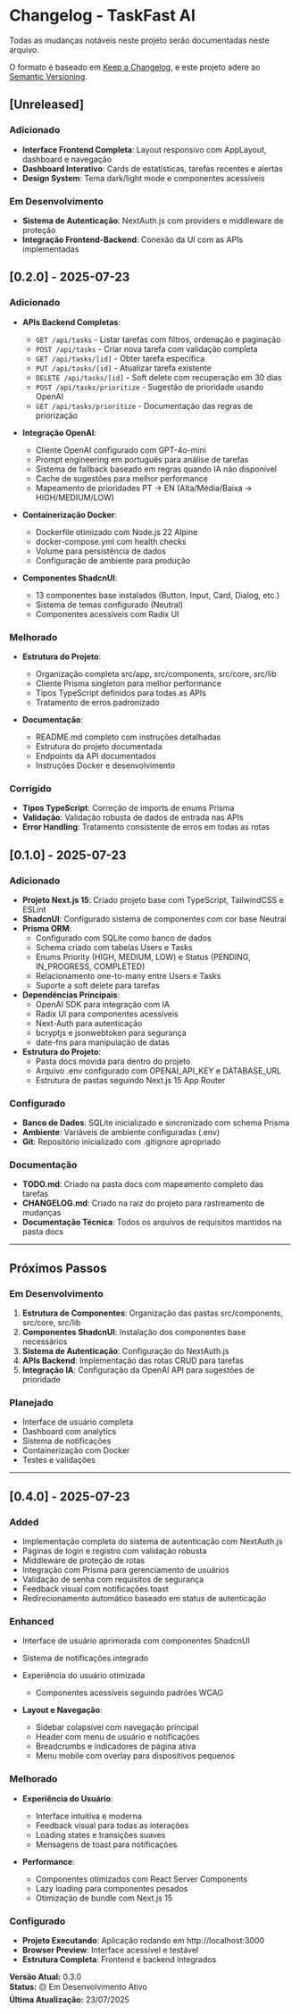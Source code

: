 # Changelog - TaskFast AI

Todas as mudanças notáveis neste projeto serão documentadas neste arquivo.

O formato é baseado em [Keep a Changelog](https://keepachangelog.com/pt-BR/1.0.0/),
e este projeto adere ao [Semantic Versioning](https://semver.org/spec/v2.0.0.html).

## [Unreleased]

### Adicionado
- **Interface Frontend Completa**: Layout responsivo com AppLayout, dashboard e navegação
- **Dashboard Interativo**: Cards de estatísticas, tarefas recentes e alertas
- **Design System**: Tema dark/light mode e componentes acessíveis

### Em Desenvolvimento
- **Sistema de Autenticação**: NextAuth.js com providers e middleware de proteção
- **Integração Frontend-Backend**: Conexão da UI com as APIs implementadas

## [0.2.0] - 2025-07-23

### Adicionado
- **APIs Backend Completas**:
  - `GET /api/tasks` - Listar tarefas com filtros, ordenação e paginação
  - `POST /api/tasks` - Criar nova tarefa com validação completa
  - `GET /api/tasks/[id]` - Obter tarefa específica
  - `PUT /api/tasks/[id]` - Atualizar tarefa existente
  - `DELETE /api/tasks/[id]` - Soft delete com recuperação em 30 dias
  - `POST /api/tasks/prioritize` - Sugestão de prioridade usando OpenAI
  - `GET /api/tasks/prioritize` - Documentação das regras de priorização

- **Integração OpenAI**:
  - Cliente OpenAI configurado com GPT-4o-mini
  - Prompt engineering em português para análise de tarefas
  - Sistema de fallback baseado em regras quando IA não disponível
  - Cache de sugestões para melhor performance
  - Mapeamento de prioridades PT → EN (Alta/Média/Baixa → HIGH/MEDIUM/LOW)

- **Containerização Docker**:
  - Dockerfile otimizado com Node.js 22 Alpine
  - docker-compose.yml com health checks
  - Volume para persistência de dados
  - Configuração de ambiente para produção

- **Componentes ShadcnUI**:
  - 13 componentes base instalados (Button, Input, Card, Dialog, etc.)
  - Sistema de temas configurado (Neutral)
  - Componentes acessíveis com Radix UI

### Melhorado
- **Estrutura do Projeto**:
  - Organização completa src/app, src/components, src/core, src/lib
  - Cliente Prisma singleton para melhor performance
  - Tipos TypeScript definidos para todas as APIs
  - Tratamento de erros padronizado

- **Documentação**:
  - README.md completo com instruções detalhadas
  - Estrutura do projeto documentada
  - Endpoints da API documentados
  - Instruções Docker e desenvolvimento

### Corrigido
- **Tipos TypeScript**: Correção de imports de enums Prisma
- **Validação**: Validação robusta de dados de entrada nas APIs
- **Error Handling**: Tratamento consistente de erros em todas as rotas

## [0.1.0] - 2025-07-23

### Adicionado
- **Projeto Next.js 15**: Criado projeto base com TypeScript, TailwindCSS e ESLint
- **ShadcnUI**: Configurado sistema de componentes com cor base Neutral
- **Prisma ORM**: 
  - Configurado com SQLite como banco de dados
  - Schema criado com tabelas Users e Tasks
  - Enums Priority (HIGH, MEDIUM, LOW) e Status (PENDING, IN_PROGRESS, COMPLETED)
  - Relacionamento one-to-many entre Users e Tasks
  - Suporte a soft delete para tarefas
- **Dependências Principais**:
  - OpenAI SDK para integração com IA
  - Radix UI para componentes acessíveis
  - Next-Auth para autenticação
  - bcryptjs e jsonwebtoken para segurança
  - date-fns para manipulação de datas
- **Estrutura do Projeto**:
  - Pasta docs movida para dentro do projeto
  - Arquivo .env configurado com OPENAI_API_KEY e DATABASE_URL
  - Estrutura de pastas seguindo Next.js 15 App Router

### Configurado
- **Banco de Dados**: SQLite inicializado e sincronizado com schema Prisma
- **Ambiente**: Variáveis de ambiente configuradas (.env)
- **Git**: Repositório inicializado com .gitignore apropriado

### Documentação
- **TODO.md**: Criado na pasta docs com mapeamento completo das tarefas
- **CHANGELOG.md**: Criado na raiz do projeto para rastreamento de mudanças
- **Documentação Técnica**: Todos os arquivos de requisitos mantidos na pasta docs

---

## Próximos Passos

### Em Desenvolvimento
1. **Estrutura de Componentes**: Organização das pastas src/components, src/core, src/lib
2. **Componentes ShadcnUI**: Instalação dos componentes base necessários
3. **Sistema de Autenticação**: Configuração do NextAuth.js
4. **APIs Backend**: Implementação das rotas CRUD para tarefas
5. **Integração IA**: Configuração da OpenAI API para sugestões de prioridade

### Planejado
- Interface de usuário completa
- Dashboard com analytics
- Sistema de notificações
- Containerização com Docker
- Testes e validações

---

## [0.4.0] - 2025-07-23

### Added
- Implementação completa do sistema de autenticação com NextAuth.js
- Páginas de login e registro com validação robusta
- Middleware de proteção de rotas
- Integração com Prisma para gerenciamento de usuários
- Validação de senha com requisitos de segurança
- Feedback visual com notificações toast
- Redirecionamento automático baseado em status de autenticação

### Enhanced
- Interface de usuário aprimorada com componentes ShadcnUI
- Sistema de notificações integrado
- Experiência do usuário otimizada
  - Componentes acessíveis seguindo padrões WCAG

- **Layout e Navegação**:
  - Sidebar colapsível com navegação principal
  - Header com menu de usuário e notificações
  - Breadcrumbs e indicadores de página ativa
  - Menu mobile com overlay para dispositivos pequenos

### Melhorado
- **Experiência do Usuário**:
  - Interface intuitiva e moderna
  - Feedback visual para todas as interações
  - Loading states e transições suaves
  - Mensagens de toast para notificações

- **Performance**:
  - Componentes otimizados com React Server Components
  - Lazy loading para componentes pesados
  - Otimização de bundle com Next.js 15

### Configurado
- **Projeto Executando**: Aplicação rodando em http://localhost:3000
- **Browser Preview**: Interface acessível e testável
- **Estrutura Completa**: Frontend e backend integrados

**Versão Atual:** 0.3.0  
**Status:** 🟡 Em Desenvolvimento Ativo  
**Última Atualização:** 23/07/2025
